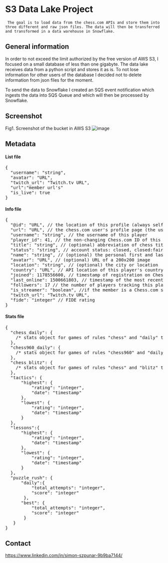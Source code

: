 # S3 Data Lake Project

` The goal is to load data from the chess.com APIs and store them into three different and raw json files. The data will then be transferred and transformed in a data warehouse in Snowflake.`

## General information

In order to not exceed the limit authorized by the free version of AWS S3, I focused on a small database of less than one gigabyte. The data lake receives data from a python script and stores it as is. To not lose information for other users of the database I decided not to delete information from json files for the moment.

To send the data to Snowflake I created an SQS event notification which ingests the data into SQS Queue and which will then be processed by Snowflake.

## Screenshot

Fig1. Screenshot of the bucket in AWS S3
![image](https://user-images.githubusercontent.com/94069984/164285817-880738c5-be0c-4db9-8e1e-987e70624986.png)

## Metadata

#### List file

<pre>
{  
  "username": "string",  
  "avatar": "URL",  
  "twitch_url": "Twitch.tv URL",  
  "url":"member url's"  
  "is_live": true  
}  
</pre>

#### Info file
<pre>
{
  "@id": "URL", // the location of this profile (always self-referencing)
  "url": "URL", // the chess.com user's profile page (the username is displayed with the original letter case)
  "username": "string", // the username of this player
  "player_id": 41, // the non-changing Chess.com ID of this player
  "title": "string", // (optional) abbreviation of chess title, if any
  "status": "string", // account status: closed, closed:fair_play_violations, basic, premium, mod, staff
  "name": "string", // (optional) the personal first and last name
  "avatar": "URL", // (optional) URL of a 200x200 image
  "location": "string", // (optional) the city or location
  "country": "URL", // API location of this player's country's profile
  "joined": 1178556600, // timestamp of registration on Chess.com
  "last_online": 1500661803, // timestamp of the most recent login
  "followers": 17 // the number of players tracking this player's activity
  "is_streamer": "boolean", //if the member is a Chess.com streamer
  "twitch_url": "Twitch.tv URL",
  "fide": "integer" // FIDE rating
}
</pre>
#### Stats file
<pre>
{  
  "chess_daily": {  
    /* stats object for games of rules "chess" and "daily" time-class */  
  },  
  "chess960_daily": {  
    /* stats object for games of rules "chess960" and "daily" time-class */  
  },  
  "chess_blitz": {  
    /* stats object for games of rules "chess" and "blitz" time-class */  
  },  
  "tactics": {  
      "highest": {  
          "rating": "integer",  
          "date": "timestamp"  
      },  
      "lowest": {  
          "rating": "integer",  
          "date": "timestamp"  
      }  
  },  
  "lessons":{  
      "highest": {  
          "rating": "integer",  
          "date": "timestamp"  
      },  
      "lowest": {  
          "rating": "integer",  
          "date": "timestamp"  
      }  
  },  
  "puzzle_rush": {  
      "daily":{   
          "total_attempts": "integer",  
          "score": "integer"  
       },  
      "best": {  
          "total_attempts": "integer",  
          "score": "integer"  
       }  
   }  
}  
</pre>

## Contact

https://www.linkedin.com/in/simon-szpunar-9b9ba7144/
